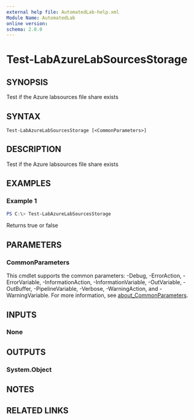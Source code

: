 ```yaml
---
external help file: AutomatedLab-help.xml
Module Name: AutomatedLab
online version:
schema: 2.0.0
---
```


# Test-LabAzureLabSourcesStorage

## SYNOPSIS
Test if the Azure labsources file share exists

## SYNTAX

```
Test-LabAzureLabSourcesStorage [<CommonParameters>]
```

## DESCRIPTION
Test if the Azure labsources file share exists

## EXAMPLES

### Example 1
```powershell
PS C:\> Test-LabAzureLabSourcesStorage
```

Returns true or false

## PARAMETERS

### CommonParameters
This cmdlet supports the common parameters: -Debug, -ErrorAction, -ErrorVariable, -InformationAction, -InformationVariable, -OutVariable, -OutBuffer, -PipelineVariable, -Verbose, -WarningAction, and -WarningVariable. For more information, see [about_CommonParameters](http://go.microsoft.com/fwlink/?LinkID=113216).

## INPUTS

### None
## OUTPUTS

### System.Object
## NOTES

## RELATED LINKS
